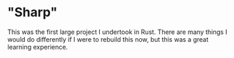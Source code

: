 # "Sharp"

This was the first large project I undertook in Rust. There are many things I would do differently if I were to rebuild this now, but this was a great learning experience.
